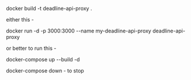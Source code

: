 docker build -t deadline-api-proxy .

either this - 

docker run -d -p 3000:3000 --name my-deadline-api-proxy deadline-api-proxy

or better to run this - 

docker-compose up --build -d

docker-compose down - to stop